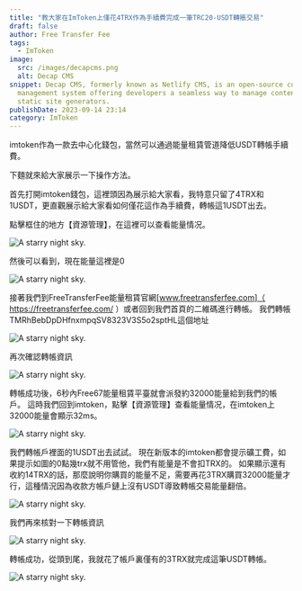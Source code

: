 ```yaml
---
title: "教大家在ImToken上僅花4TRX作為手續費完成一筆TRC20-USDT轉賬交易"
draft: false
author: Free Transfer Fee
tags:
  - ImToken
image:
  src: /images/decapcms.png
  alt: Decap CMS
snippet: Decap CMS, formerly known as Netlify CMS, is an open-source content
  management system offering developers a seamless way to manage content for
  static site generators.
publishDate: 2023-09-14 23:14
category: ImToken
---
```


imtoken作為一款去中心化錢包，當然可以通過能量租賃管道降低USDT轉帳手續費。

下麵就來給大家展示一下操作方法。

首先打開imtoken錢包，這裡頭因為展示給大家看，我特意只留了4TRX和1USDT，更直觀展示給大家看如何僅花這作為手續費，轉帳這1USDT出去。

點擊框住的地方【資源管理】，在這裡可以查看能量情况。

![A starry night sky.](/images/blog-imtoken-1.png)

然後可以看到，現在能量這裡是0

![A starry night sky.](/images/blog-imtoken-2.png)

接著我們到FreeTransferFee能量租賃官網[www.freetransferfee.com]（ https://freetransferfee.com/ ）或者回到我們首頁的二維碼進行轉帳。
我們轉帳TMRhBebDpDHfnxmpqSV8323V3S5o2sptHL這個地址

![A starry night sky.](/images/blog-imtoken-3.png)

再次確認轉帳資訊

![A starry night sky.](/images/blog-imtoken-4.png)

轉帳成功後，6秒內Free67能量租賃平臺就會派發約32000能量給到我們的帳戶。 這時我們回到imtoken，點擊【資源管理】查看能量情况，在imtoken上32000能量會顯示32ms。

![A starry night sky.](/images/blog-imtoken-5.png)

我們轉帳戶裡面的1USDT出去試試。 現在新版本的imtoken都會提示礦工費，如果提示如圖的0點幾trx就不用管他，我們有能量是不會扣TRX的。 如果顯示還有收約14TRX的話，那麼說明你購買的能量不足，需要再花3TRX購買32000能量才行，這種情況因為收款方帳戶鏈上沒有USDT導致轉帳交易能量翻倍。

![A starry night sky.](/images/blog-imtoken-6.png)

我們再來核對一下轉帳資訊

![A starry night sky.](/images/blog-imtoken-7.png)

轉帳成功，從頭到尾，我就花了帳戶裏僅有的3TRX就完成這筆USDT轉帳。

![A starry night sky.](/images/blog-imtoken-8.png)





